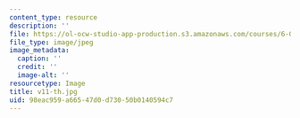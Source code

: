 ```yaml
---
content_type: resource
description: ''
file: https://ol-ocw-studio-app-production.s3.amazonaws.com/courses/6-004-computation-structures-spring-2017/98eac959a66547d0d73050b0140594c7_v11-th.jpg
file_type: image/jpeg
image_metadata:
  caption: ''
  credit: ''
  image-alt: ''
resourcetype: Image
title: v11-th.jpg
uid: 98eac959-a665-47d0-d730-50b0140594c7
---
```

